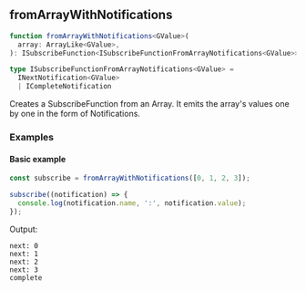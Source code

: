 ## fromArrayWithNotifications

```ts
function fromArrayWithNotifications<GValue>(
  array: ArrayLike<GValue>,
): ISubscribeFunction<ISubscribeFunctionFromArrayNotifications<GValue>>
```

```ts
type ISubscribeFunctionFromArrayNotifications<GValue> =
  INextNotification<GValue>
  | ICompleteNotification
```

Creates a SubscribeFunction from an Array. It emits the array's values one by one in the form of Notifications.


### Examples

#### Basic example

```ts
const subscribe = fromArrayWithNotifications([0, 1, 2, 3]);

subscribe((notification) => {
  console.log(notification.name, ':', notification.value);
});
```

Output:

```text
next: 0
next: 1
next: 2
next: 3
complete
```


